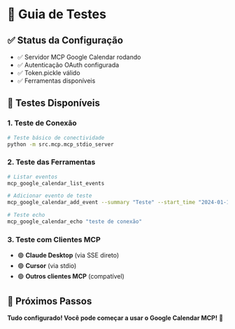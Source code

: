 # 🧪 Guia de Testes

## ✅ Status da Configuração

- ✅ Servidor MCP Google Calendar rodando
- ✅ Autenticação OAuth configurada
- ✅ Token.pickle válido
- ✅ Ferramentas disponíveis

## 🎯 Testes Disponíveis

### 1. **Teste de Conexão**

```bash
# Teste básico de conectividade
python -m src.mcp.mcp_stdio_server
```

### 2. **Teste das Ferramentas**

```bash
# Listar eventos
mcp_google_calendar_list_events

# Adicionar evento de teste
mcp_google_calendar_add_event --summary "Teste" --start_time "2024-01-15T10:00:00"

# Teste echo
mcp_google_calendar_echo "teste de conexão"
```

### 3. **Teste com Clientes MCP**

- 🟢 **Claude Desktop** (via SSE direto)
- 🟢 **Cursor** (via stdio)
- 🟢 **Outros clientes MCP** (compatível)

## 🚀 Próximos Passos

**Tudo configurado! Você pode começar a usar o Google Calendar MCP!** 🎉
